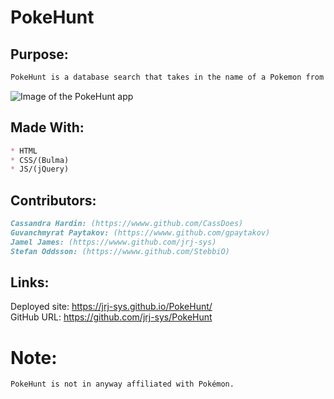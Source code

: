 # PokeHunt

## Purpose: 
```md
PokeHunt is a database search that takes in the name of a Pokemon from the user and returns basic info such as the Pokemon image, type, and stats. 
```

![Image of the PokeHunt app](https://user-images.githubusercontent.com/96797348/174462715-614c4c97-556d-4d97-9d9e-00a6481daf42.png)




## Made With:
```md
* HTML
* CSS/(Bulma)
* JS/(jQuery)
```

## Contributors: 
```md
Cassandra Hardin: (https://wwww.github.com/CassDoes)  
Guvanchmyrat Paytakov: (https://wwww.github.com/gpaytakov)  
Jamel James: (https://wwww.github.com/jrj-sys)   
Stefan Oddsson: (https://wwww.github.com/StebbiO)  
```

## Links:
Deployed site: https://jrj-sys.github.io/PokeHunt/      
GitHub URL: https://github.com/jrj-sys/PokeHunt

# Note:
```md
PokeHunt is not in anyway affiliated with Pokémon. 
```

